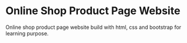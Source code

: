# Online Shop Product Page Website
Online shop product page website build with html, css and bootstrap for learning purpose. 
